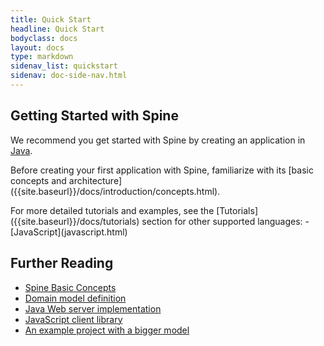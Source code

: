 ```yaml
---
title: Quick Start
headline: Quick Start
bodyclass: docs
layout: docs
type: markdown
sidenav_list: quickstart
sidenav: doc-side-nav.html
---
```

<h2 class="top">Getting Started with Spine</h2>

We recommend you get started with Spine by creating an application in [Java](java.html).
<p class="note">Before creating your first application with Spine, familiarize with its [basic concepts and architecture]({{site.baseurl}}/docs/introduction/concepts.html).</p>
For more detailed tutorials and examples, see the [Tutorials]({{site.baseurl}}/docs/tutorials) section for other supported languages:
 - [JavaScript](javascript.html)

## Further Reading
  * [Spine Basic Concepts](https://spine.io/docs/introduction/concepts.html)
  * [Domain model definition](https://spine.io/docs/guides/model-definition.html)
  * [Java Web server implementation](https://github.com/SpineEventEngine/web)
  * [JavaScript client library](https://www.npmjs.com/package/spine-web)
  * [An example project with a bigger model](https://github.com/SpineEventEngine/todo-list)
